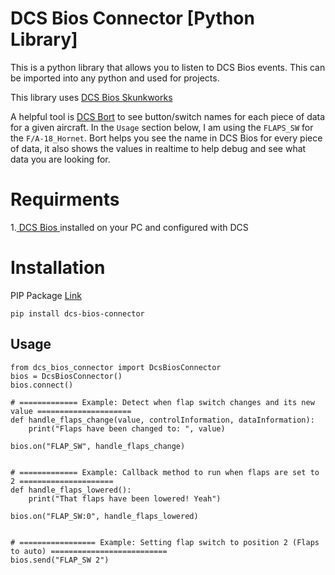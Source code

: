 # DCS Bios Connector [Python Library]

This is a python library that allows you to listen to DCS Bios events. This can be imported into any python and used for projects.

This library uses [DCS Bios Skunkworks](https://github.com/DCS-Skunkworks/dcs-bios)

A helpful tool is [DCS Bort](https://github.com/DCS-Skunkworks/Bort/releases/tag/v0.3.0) to see button/switch names for each piece of data for a given aircraft. In the `Usage` section below, I am using the `FLAPS_SW` for the `F/A-18_Hornet`. Bort helps you see the name in DCS Bios for every piece of data, it also shows the values in realtime to help debug and see what data you are looking for.

# Requirments
1.[ DCS Bios ](https://github.com/DCS-Skunkworks/dcs-bios) installed on your PC and configured with DCS 

# Installation
PIP Package [Link](https://pypi.org/project/dcs-bios-connector/)

`pip install dcs-bios-connector`

## Usage
```
from dcs_bios_connector import DcsBiosConnector
bios = DcsBiosConnector()
bios.connect()

# ============= Example: Detect when flap switch changes and its new value =====================
def handle_flaps_change(value, controlInformation, dataInformation):
    print("Flaps have been changed to: ", value)

bios.on("FLAP_SW", handle_flaps_change)


# ============= Example: Callback method to run when flaps are set to 2 =====================
def handle_flaps_lowered():
    print("That flaps have been lowered! Yeah")

bios.on("FLAP_SW:0", handle_flaps_lowered)


# ================= Example: Setting flap switch to position 2 (Flaps to auto) ==========================
bios.send("FLAP_SW 2")
```


